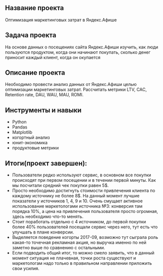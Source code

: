 ## Название проекта
Оптимизация маркетинговых затрат в Яндекс.Афише

## Задача проекта
На основе данных о посещениях сайта Яндекс.Афиши изучить, как люди пользуются продуктом, когда они начинают покупать, сколько денег приносит каждый клиент, когда он окупается

## Описание проекта
Необходимо провести анализ данных от Яндекс.Афиши целью оптимизации маркетинговых затрат.
Рассчитать метрики LTV, CAC, Retention rate, DAU, WAU, MAU, ROMI.

## Инструменты и навыки
* Python
* Pandas
* Matplotlib
* когортный анализ
* юнит-экономика
* продуктовые метрики

## Итоги(проект завершен):
- Пользователи редко используют сервис, в основном все покупки происходят при первом посещении и в течении первой минуты. Как мы посчитали средний чек покупки равен 5$.
- Просто необходимо достигнуть стоимости привлечения клиента по каждому источнику не более 8$. На данный момент лучшие показатели у источников 1, 4, 9 и 10. Очень смущает активное использование маркетологами источника №3: конверсия там порядка 10%, а цена на привлечения пользователя просто огромная, здесь необходимо что-то менять.
- Стоит поработать отдельно с 4 источником, до первой покупки более 40% пользователей посещали сервис через него, тут есть что улучшать в плане конверсии.
- Выделяется поведение когорты 2017-09, возможно тут сыграла роль какая-то точечная рекламная акция, но выручка именно по ней заметно выше по сравнению с остальными.
- Если подводить общий итог, то можно смело заявить, что в данный момент ситуация не плачевная, точки роста существуют и маркетологам надо только в правильном направлении приложить свои усилия.
